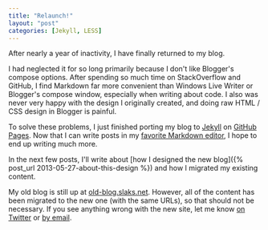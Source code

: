 ```yaml
---
title: "Relaunch!"
layout: "post"
categories: [Jekyll, LESS]
---
```


After nearly a year of inactivity, I have finally returned to my blog.

I had neglected it for so long primarily because I don't like Blogger's compose options.  After spending so much time on StackOverflow and GitHub, I find Markdown far more convenient than Windows Live Writer or Blogger's compose window, especially when writing about code.  I also was never very happy with the design I originally created, and doing raw HTML / CSS design in Blogger is painful.

To solve these problems, I just finished porting my blog to [Jekyll](http://jekyllrb.com) on [GitHub Pages](http://pages.github.com/).  Now that I can write posts in my [favorite Markdown editor](http://vswebessentials.com/), I hope to end up writing much more.

In the next few posts, I'll write about [how I designed the new blog]({% post_url 2013-05-27-about-this-design %}) and how I migrated my existing content.


My old blog is still up at [old-blog.slaks.net](http://old-blog.slaks.net).  However, all of the content has been migrated to the new one (with the same URLs), so that should not be necessary.  If you see anything wrong with the new site, let me know [on Twitter](https://twitter.com/Schabse) or [by email](mailto:Blog@SLaks.net?subject=Blog+Migration+Problem).